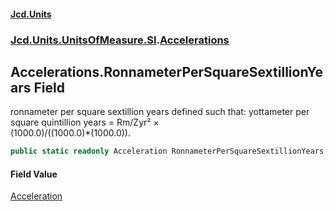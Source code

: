 #### [Jcd.Units](index.md 'index')
### [Jcd.Units.UnitsOfMeasure.SI](Jcd.Units.UnitsOfMeasure.SI.md 'Jcd.Units.UnitsOfMeasure.SI').[Accelerations](Accelerations.md 'Jcd.Units.UnitsOfMeasure.SI.Accelerations')

## Accelerations.RonnameterPerSquareSextillionYears Field

ronnameter per square sextillion years defined such that: yottameter per square quintillion years = Rm/Zyr² ×  
(1000.0)/((1000.0)*(1000.0)).

```csharp
public static readonly Acceleration RonnameterPerSquareSextillionYears;
```

#### Field Value
[Acceleration](Acceleration.md 'Jcd.Units.UnitTypes.Acceleration')